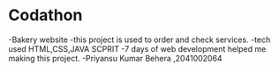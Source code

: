 # Codathon
-Bakery website
-this project is used to order and check services.
-tech used HTML,CSS,JAVA SCPRIT
-7 days of web development helped me making this project.
-Priyansu Kumar Behera ,2041002064
